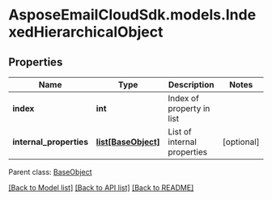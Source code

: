 # AsposeEmailCloudSdk.models.IndexedHierarchicalObject
## Properties
Name | Type | Description | Notes
------------ | ------------- | ------------- | -------------
**index** | **int** | Index of property in list | 
**internal_properties** | [**list[BaseObject]**](BaseObject.md) | List of internal properties | [optional] 

 Parent class: [BaseObject](BaseObject.md)

[[Back to Model list]](README.md#documentation-for-models) [[Back to API list]](README.md#documentation-for-api-endpoints) [[Back to README]](README.md)


